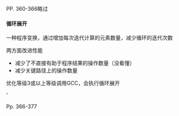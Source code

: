 PP. 360-366略过



#### 循环展开

一种程序变换，通过增加每次迭代计算的元素数量，减少循环的迭代次数

两方面改进性能

-   减少了不直接有助于程序结果的操作数量（没看懂）
-   减少关键路径上的操作数量

优化等级3或以上等级调用GCC，会执行循环展开

‘

Pp. 366-377